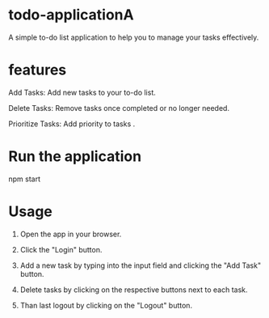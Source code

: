 # todo-applicationA
A simple to-do list application to help you to manage your tasks effectively.

# features
Add Tasks: Add new tasks to your to-do list.

Delete Tasks: Remove tasks once completed or no longer needed.

Prioritize Tasks: Add priority to tasks .

# Run the application

npm start

# Usage

1. Open the app in your browser.

2. Click the "Login" button.

3. Add a new task by typing into the input field and clicking the "Add Task" button.

4. Delete tasks by clicking on the respective buttons next to each task.

5. Than last logout by clicking on the "Logout" button. 
